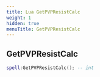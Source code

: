 ```yaml
---
title: Lua GetPVPResistCalc
weight: 1
hidden: true
menuTitle: GetPVPResistCalc
---
```

## GetPVPResistCalc
```lua
spell:GetPVPResistCalc(); -- int
```